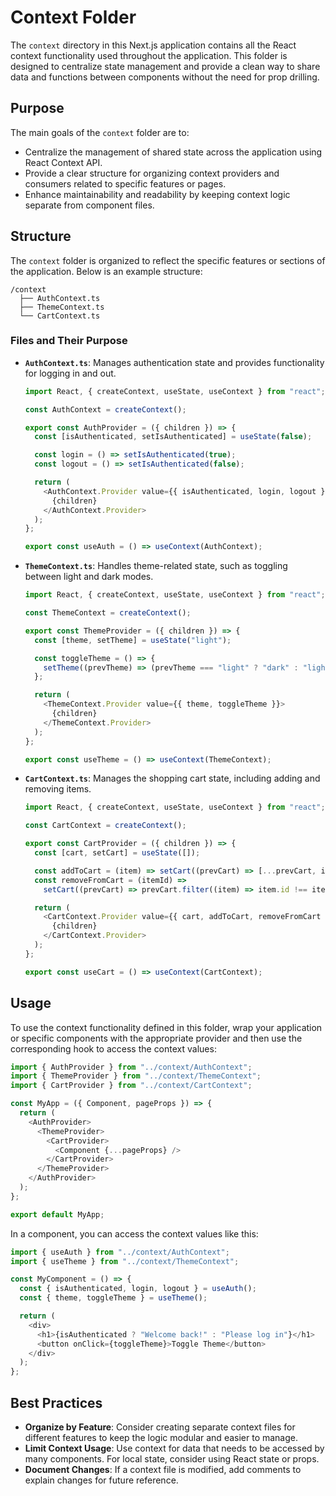 # Context Folder

The `context` directory in this Next.js application contains all the React context functionality used throughout the application. This folder is designed to centralize state management and provide a clean way to share data and functions between components without the need for prop drilling.

## Purpose

The main goals of the `context` folder are to:

- Centralize the management of shared state across the application using React Context API.
- Provide a clear structure for organizing context providers and consumers related to specific features or pages.
- Enhance maintainability and readability by keeping context logic separate from component files.

## Structure

The `context` folder is organized to reflect the specific features or sections of the application. Below is an example structure:

```
/context
  ├── AuthContext.ts
  ├── ThemeContext.ts
  └── CartContext.ts
```

### Files and Their Purpose

- **`AuthContext.ts`**: Manages authentication state and provides functionality for logging in and out.

  ```javascript
  import React, { createContext, useState, useContext } from "react";

  const AuthContext = createContext();

  export const AuthProvider = ({ children }) => {
    const [isAuthenticated, setIsAuthenticated] = useState(false);

    const login = () => setIsAuthenticated(true);
    const logout = () => setIsAuthenticated(false);

    return (
      <AuthContext.Provider value={{ isAuthenticated, login, logout }}>
        {children}
      </AuthContext.Provider>
    );
  };

  export const useAuth = () => useContext(AuthContext);
  ```

- **`ThemeContext.ts`**: Handles theme-related state, such as toggling between light and dark modes.

  ```javascript
  import React, { createContext, useState, useContext } from "react";

  const ThemeContext = createContext();

  export const ThemeProvider = ({ children }) => {
    const [theme, setTheme] = useState("light");

    const toggleTheme = () => {
      setTheme((prevTheme) => (prevTheme === "light" ? "dark" : "light"));
    };

    return (
      <ThemeContext.Provider value={{ theme, toggleTheme }}>
        {children}
      </ThemeContext.Provider>
    );
  };

  export const useTheme = () => useContext(ThemeContext);
  ```

- **`CartContext.ts`**: Manages the shopping cart state, including adding and removing items.

  ```javascript
  import React, { createContext, useState, useContext } from "react";

  const CartContext = createContext();

  export const CartProvider = ({ children }) => {
    const [cart, setCart] = useState([]);

    const addToCart = (item) => setCart((prevCart) => [...prevCart, item]);
    const removeFromCart = (itemId) =>
      setCart((prevCart) => prevCart.filter((item) => item.id !== itemId));

    return (
      <CartContext.Provider value={{ cart, addToCart, removeFromCart }}>
        {children}
      </CartContext.Provider>
    );
  };

  export const useCart = () => useContext(CartContext);
  ```

## Usage

To use the context functionality defined in this folder, wrap your application or specific components with the appropriate provider and then use the corresponding hook to access the context values:

```javascript
import { AuthProvider } from "../context/AuthContext";
import { ThemeProvider } from "../context/ThemeContext";
import { CartProvider } from "../context/CartContext";

const MyApp = ({ Component, pageProps }) => {
  return (
    <AuthProvider>
      <ThemeProvider>
        <CartProvider>
          <Component {...pageProps} />
        </CartProvider>
      </ThemeProvider>
    </AuthProvider>
  );
};

export default MyApp;
```

In a component, you can access the context values like this:

```javascript
import { useAuth } from "../context/AuthContext";
import { useTheme } from "../context/ThemeContext";

const MyComponent = () => {
  const { isAuthenticated, login, logout } = useAuth();
  const { theme, toggleTheme } = useTheme();

  return (
    <div>
      <h1>{isAuthenticated ? "Welcome back!" : "Please log in"}</h1>
      <button onClick={toggleTheme}>Toggle Theme</button>
    </div>
  );
};
```

## Best Practices

- **Organize by Feature**: Consider creating separate context files for different features to keep the logic modular and easier to manage.
- **Limit Context Usage**: Use context for data that needs to be accessed by many components. For local state, consider using React state or props.
- **Document Changes**: If a context file is modified, add comments to explain changes for future reference.
